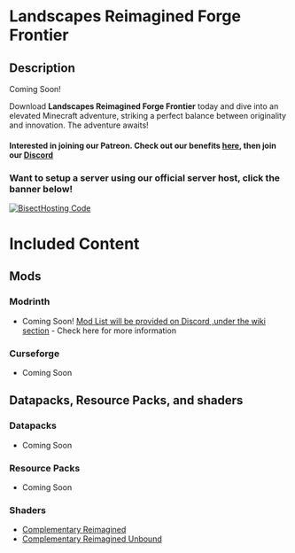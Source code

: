 # Landscapes Reimagined Forge Frontier
## Description
Coming Soon!

Download **Landscapes Reimagined Forge Frontier** today and dive into an elevated Minecraft adventure, striking a perfect balance between originality and innovation. The adventure awaits!
#### **Interested in joining our Patreon. Check out our benefits [here](https://discord.com/servers/landscapes-reimagined-1097668922737696919), then join our [Discord](https://discord.gg/quenZthXgy)**

### Want to setup a server using our official server host, click the banner below!
[![BisectHosting Code](https://raw.githubusercontent.com/M0nkeyPr0grammer/Landscapes-Reimagined/main/BH_Landscape_Reimagined.png)](https://bisecthosting.com/M0nkeyPr0grammer?r=modrinth)

# Included Content
## Mods
### Modrinth
- Coming Soon! [Mod List will be provided on Discord ,under the wiki section](https://discord.gg/quenZthXgy) - Check here for more information
### Curseforge
- Coming Soon
## Datapacks, Resource Packs, and shaders
### Datapacks
- Coming Soon
### Resource Packs
- Coming Soon
### Shaders
- [Complementary Reimagined](https://modrinth.com/shader/complementary-reimagined)
- [Complementary Reimagined Unbound](https://modrinth.com/shader/complementary-unbound)
